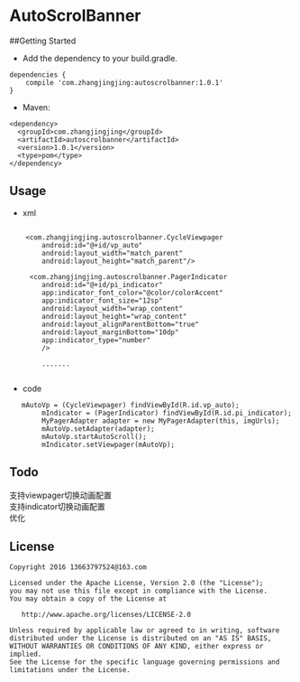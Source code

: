 # AutoScrolBanner

##Getting Started

 - Add the dependency to your build.gradle.
 
```
dependencies {
    compile 'com.zhangjingjing:autoscrolbanner:1.0.1'
}
```
- Maven:

```
<dependency>
  <groupId>com.zhangjingjing</groupId>
  <artifactId>autoscrolbanner</artifactId>
  <version>1.0.1</version>
  <type>pom</type>
</dependency>
```

## Usage
- xml

```

    <com.zhangjingjing.autoscrolbanner.CycleViewpager
        android:id="@+id/vp_auto"
        android:layout_width="match_parent"
        android:layout_height="match_parent"/>
        
     <com.zhangjingjing.autoscrolbanner.PagerIndicator
        android:id="@+id/pi_indicator"
        app:indicator_font_color="@color/colorAccent"
        app:indicator_font_size="12sp"
        android:layout_width="wrap_content"
        android:layout_height="wrap_content"
        android:layout_alignParentBottom="true"
        android:layout_marginBottom="10dp"
        app:indicator_type="number"
        />
            
        .......
     
```

- code

```
   mAutoVp = (CycleViewpager) findViewById(R.id.vp_auto);
        mIndicator = (PagerIndicator) findViewById(R.id.pi_indicator);
        MyPagerAdapter adapter = new MyPagerAdapter(this, imgUrls);
        mAutoVp.setAdapter(adapter);
        mAutoVp.startAutoScroll();
        mIndicator.setViewpager(mAutoVp);
```

## Todo

 支持viewpager切换动画配置 <br>
 支持indicator切换动画配置 <br>
 优化

## License

    Copyright 2016 13663797524@163.com

    Licensed under the Apache License, Version 2.0 (the "License");
    you may not use this file except in compliance with the License.
    You may obtain a copy of the License at

       http://www.apache.org/licenses/LICENSE-2.0

    Unless required by applicable law or agreed to in writing, software
    distributed under the License is distributed on an "AS IS" BASIS,
    WITHOUT WARRANTIES OR CONDITIONS OF ANY KIND, either express or implied.
    See the License for the specific language governing permissions and
    limitations under the License.

